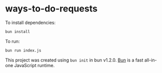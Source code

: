 # ways-to-do-requests

To install dependencies:

```bash
bun install
```

To run:

```bash
bun run index.js
```

This project was created using `bun init` in bun v1.2.0. [Bun](https://bun.sh) is a fast all-in-one JavaScript runtime.
